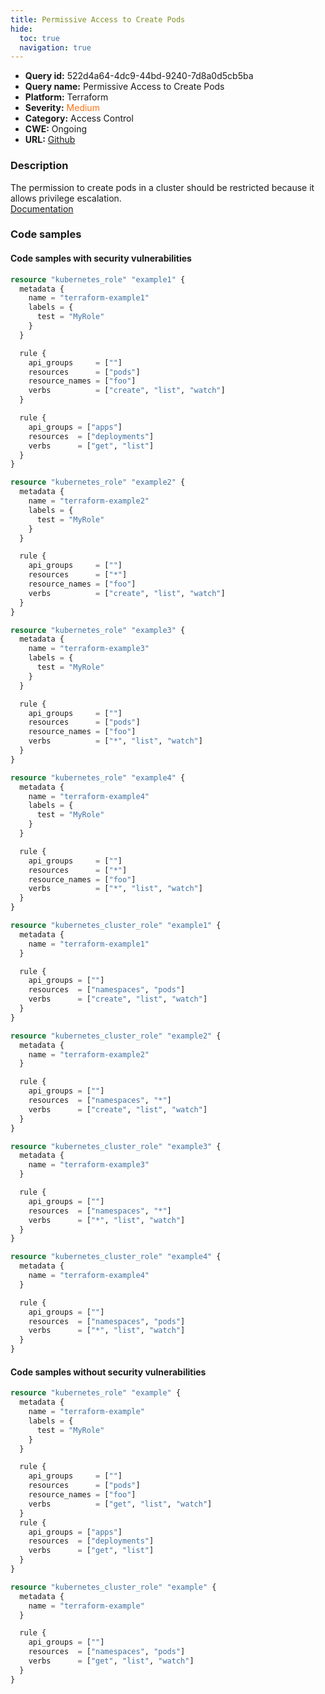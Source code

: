 ```yaml
---
title: Permissive Access to Create Pods
hide:
  toc: true
  navigation: true
---
```


-   **Query id:** 522d4a64-4dc9-44bd-9240-7d8a0d5cb5ba
-   **Query name:** Permissive Access to Create Pods
-   **Platform:** Terraform
-   **Severity:** <span style="color:#ff7213">Medium</span>
-   **Category:** Access Control
-   **CWE:** Ongoing
-   **URL:** [Github](https://github.com/DataDog/kics/tree/master/assets/queries/terraform/kubernetes/permissive_access_to_create_pods)

### Description
The permission to create pods in a cluster should be restricted because it allows privilege escalation.<br>
[Documentation](https://registry.terraform.io/providers/hashicorp/kubernetes/latest/docs/resources/role#rule)

### Code samples
#### Code samples with security vulnerabilities
```tf title="Positive test num. 1 - tf file" hl_lines="51 67 35 13"
resource "kubernetes_role" "example1" {
  metadata {
    name = "terraform-example1"
    labels = {
      test = "MyRole"
    }
  }

  rule {
    api_groups     = [""]
    resources      = ["pods"]
    resource_names = ["foo"]
    verbs          = ["create", "list", "watch"]
  }

  rule {
    api_groups = ["apps"]
    resources  = ["deployments"]
    verbs      = ["get", "list"]
  }
}

resource "kubernetes_role" "example2" {
  metadata {
    name = "terraform-example2"
    labels = {
      test = "MyRole"
    }
  }

  rule {
    api_groups     = [""]
    resources      = ["*"]
    resource_names = ["foo"]
    verbs          = ["create", "list", "watch"]
  }
}

resource "kubernetes_role" "example3" {
  metadata {
    name = "terraform-example3"
    labels = {
      test = "MyRole"
    }
  }

  rule {
    api_groups     = [""]
    resources      = ["pods"]
    resource_names = ["foo"]
    verbs          = ["*", "list", "watch"]
  }
}

resource "kubernetes_role" "example4" {
  metadata {
    name = "terraform-example4"
    labels = {
      test = "MyRole"
    }
  }

  rule {
    api_groups     = [""]
    resources      = ["*"]
    resource_names = ["foo"]
    verbs          = ["*", "list", "watch"]
  }
}

```
```tf title="Positive test num. 2 - tf file" hl_lines="9 45 21 33"
resource "kubernetes_cluster_role" "example1" {
  metadata {
    name = "terraform-example1"
  }

  rule {
    api_groups = [""]
    resources  = ["namespaces", "pods"]
    verbs      = ["create", "list", "watch"]
  }
}

resource "kubernetes_cluster_role" "example2" {
  metadata {
    name = "terraform-example2"
  }

  rule {
    api_groups = [""]
    resources  = ["namespaces", "*"]
    verbs      = ["create", "list", "watch"]
  }
}

resource "kubernetes_cluster_role" "example3" {
  metadata {
    name = "terraform-example3"
  }

  rule {
    api_groups = [""]
    resources  = ["namespaces", "*"]
    verbs      = ["*", "list", "watch"]
  }
}

resource "kubernetes_cluster_role" "example4" {
  metadata {
    name = "terraform-example4"
  }

  rule {
    api_groups = [""]
    resources  = ["namespaces", "pods"]
    verbs      = ["*", "list", "watch"]
  }
}

```


#### Code samples without security vulnerabilities
```tf title="Negative test num. 1 - tf file"
resource "kubernetes_role" "example" {
  metadata {
    name = "terraform-example"
    labels = {
      test = "MyRole"
    }
  }

  rule {
    api_groups     = [""]
    resources      = ["pods"]
    resource_names = ["foo"]
    verbs          = ["get", "list", "watch"]
  }
  rule {
    api_groups = ["apps"]
    resources  = ["deployments"]
    verbs      = ["get", "list"]
  }
}

```
```tf title="Negative test num. 2 - tf file"
resource "kubernetes_cluster_role" "example" {
  metadata {
    name = "terraform-example"
  }

  rule {
    api_groups = [""]
    resources  = ["namespaces", "pods"]
    verbs      = ["get", "list", "watch"]
  }
}

```
